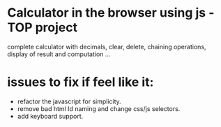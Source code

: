 # Calculator in the browser using js - TOP project

complete calculator with decimals, clear, delete, chaining operations, display
of result and computation ...

# issues to fix if feel like it:
- refactor the javascript for simplicity.
- remove bad html Id naming and change css/js selectors.
- add keyboard support.

